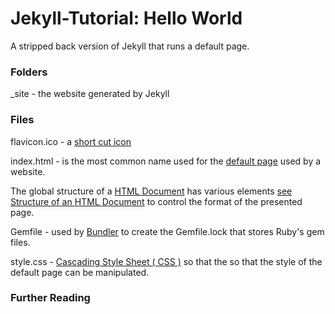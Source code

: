 # Jekyll-Tutorial: Hello World

A stripped back version of Jekyll that runs a default page.

### Folders

_site - the website generated by Jekyll

### Files

flavicon.ico - a [short cut icon](https://en.wikipedia.org/wiki/Favicon)

index.html - is the most common name used for the [default page](https://www.thoughtco.com/index-html-page-3466505) used by a website.

The global structure of a [HTML Document](https://www.w3.org/TR/html401/struct/global.html) has various elements [see Structure of an HTML Document](https://www.geeksforgeeks.org/html-course-structure-of-an-html-document/) to control the format of the presented page.

Gemfile - used by [Bundler](https://bundler.io/) to create the Gemfile.lock that stores Ruby's gem files.

style.css - [Cascading Style Sheet ( CSS )](https://www.w3.org/Style/CSS/Overview.en.html) so that the so that the style of the default page can be manipulated.

### Further Reading
